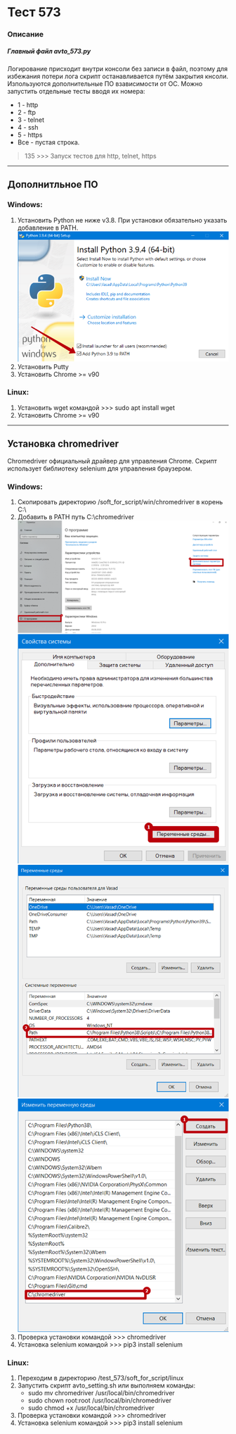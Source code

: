 
# Тест 573
### Описание
##### Главный файл avto_573.py
Логирование присходит внутри консоли без записи в файл, 
поэтому для избежания потери лога скрипт останавливается 
путём закрытия кнсоли. Изпользуются дополнительные ПО взависимости от ОС.
Можно запустить отдельные тесты вводя их номера:
- 1 - http
- 2 - ftp
- 3 - telnet
- 4 - ssh
- 5 - https
- Все - пустая строка.
> 135 >>> Запуск тестов для http, telnet, https

___
## Дополнитльное ПО

### Windows:
1. Установить Python не ниже v3.8. При установки обязательно
   указать добавление в PATH.
   ![img.png](img/img1.png)
2. Установить Putty
3. Установить Chrome >= v90
### Linux:
1. Установить wget командой >>> sudo apt install wget
2. Установить Chrome >= v90
___
## Установка chromedriver
Chromedriver официальный драйвер для управления Chrome.
Скрипт использует библиотеку selenium для управления браузером.
### Windows:
1. Скопировать директорию /soft_for_script/win/chromedriver в корень C:\
2. Добавить в PATH путь C:\chromedriver
   ![img.png](img/img2.png)
   ![img.png](img/img3.png)
   ![img.png](img/img4.png)
   ![img.png](img/img5.png)
3. Проверка установки командой >>> chromedriver
4. Установка selenium командой >>> pip3 install selenium

### Linux:
1. Переходим в директорию /test_573/soft_for_script/linux
2. Запустить скрипт avto_setting.sh или выполняем команды:
   - sudo mv chromedriver /usr/local/bin/chromedriver
   - sudo chown root:root /usr/local/bin/chromedriver
   - sudo chmod +x /usr/local/bin/chromedriver
3. Проверка установки командой >>> chromedriver
4. Установка selenium командой >>> pip3 install selenium

